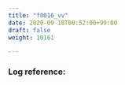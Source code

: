 ```yaml
---
title: "f0016_vv"
date: 2020-09-18T00:52:00+99:00
draft: false
weight: 10161

---
```


### Log reference: <no value>

```
